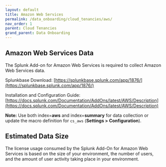 ```yaml
---
layout: default
title: Amazon Web Services
permalink: /data_onboarding/cloud_tenancies/aws/
nav_order: 1
parent: Cloud Tenancies
grand_parent: Data Onboarding
---
```


## **Amazon Web Services Data**

The Splunk Add-on for Amazon Web Services is required to collect Amazon Web Services data. 

Splunkbase Download: 
[https://splunkbase.splunk.com/app/1876/](https://splunkbase.splunk.com/app/1876/) 

Installation and Configuration Guide: 
[https://docs.splunk.com/Documentation/AddOns/latest/AWS/Description](https://docs.splunk.com/Documentation/AddOns/latest/AWS/Description) 

**Note:** Use both index=**aws** and index=**summary** for data collection or update the macro definition for `cs_aws` (**Settings > Configuration**). 

## Estimated Data Size

The license usage consumed by the Splunk Add-On for Amazon Web Services is based on the size of your environment, the number of users, and the amount of user activity taking place in your environment.